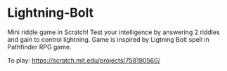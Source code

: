 # Lightning-Bolt
Mini riddle game in Scratch! Test your intelligence by answering 2 riddles and gain to control lightning. 
Game is inspired by Ligtning Bolt spell in Pathfinder RPG game.

To play: https://scratch.mit.edu/projects/758190560/ 
